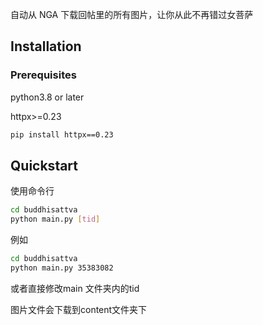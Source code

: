 自动从 NGA 下载回帖里的所有图片，让你从此不再错过女菩萨

## Installation

### Prerequisites
python3.8 or later

httpx>=0.23

```bash
pip install httpx==0.23
```
## Quickstart

使用命令行

```bash
cd buddhisattva
python main.py [tid]
```

例如

```bash
cd buddhisattva
python main.py 35383082
```

或者直接修改main 文件夹内的tid

图片文件会下载到content文件夹下
